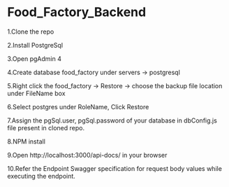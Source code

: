 # Food_Factory_Backend

1.Clone the repo

2.Install PostgreSql

3.Open pgAdmin 4

4.Create database food_factory under servers -> postgresql

5.Right click the food_factory -> Restore -> choose the backup file location under FileName box

6.Select postgres under RoleName, Click Restore

7.Assign the pgSql.user, pgSql.password of your database in dbConfig.js file present in cloned repo.  

8.NPM install

9.Open http://localhost:3000/api-docs/ in your browser

10.Refer the Endpoint Swagger specification for request body values while executing the endpoint. 
